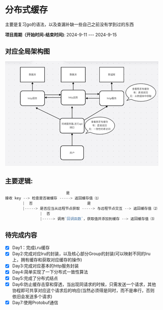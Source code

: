 # 分布式缓存

主要是复习go的语法，以及查漏补缺一些自己之前没有学到过的东西


**项目周期（开始时间-结束时间)**: 2024-9-11 --- 2024-9-15

## 对应全局架构图

![image](https://github.com/huanheart/go_cache/blob/master/image/Architecture_diagram.png)


## 主要逻辑:
```go
                            是
接收 key --> 检查是否被缓存 -----> 返回缓存值 ⑴
        |  否                         是
		|-----> 是否应当从远程节点获取 -----> 与远程节点交互 --> 返回缓存值 ⑵
                |  否
                |-----> 调用`回调函数`，获取值并添加到缓存 --> 返回缓存值 ⑶
```

## 待完成内容
- [X] Day1：完成Lru缓存
- [X] Day2:完成对应lru的封装，以及核心部分Group的封装(可以映射不同的lru上，拥有缓存和获取对应缓存的操作)
- [X] Day3:完成对应基本的http服务封装
- [X] Day4:简单实现了一下分布式一致性算法
- [X] Day5:完成了分布式结点
- [X] Day6:防止缓存击穿和穿透，当出现同请求的时候，只需发送一个请求，其他协程即可共享对应这个请求后的响应(当然必须得是同时，而不是串行，否则依旧会发送多个请求)
- [X] Day7:使用Protobuf通信